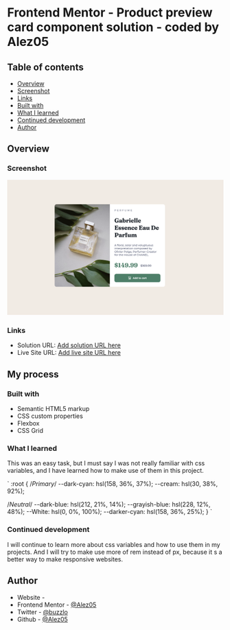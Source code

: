 # Frontend Mentor - Product preview card component solution - coded by Alez05

## Table of contents

- [Overview](#overview)
- [Screenshot](#screenshot)
- [Links](#links)
- [Built with](#built-with)
- [What I learned](#what-i-learned)
- [Continued development](#continued-development)
- [Author](#author)

## Overview

### Screenshot

![](./images/desktop-image.png)

### Links

- Solution URL: [Add solution URL here](https://your-solution-url.com)
- Live Site URL: [Add live site URL here](https://your-live-site-url.com)

## My process

### Built with

- Semantic HTML5 markup
- CSS custom properties
- Flexbox
- CSS Grid

### What I learned

This was an easy task, but I must say I was not really familiar with css variables, and I have learned how to make use of them in this project.

`
:root {
/_Primary_/
--dark-cyan: hsl(158, 36%, 37%);
--cream: hsl(30, 38%, 92%);

/_Neutral_/
--dark-blue: hsl(212, 21%, 14%);
--grayish-blue: hsl(228, 12%, 48%);
--White: hsl(0, 0%, 100%);
--darker-cyan: hsl(158, 36%, 25%);
}
`

### Continued development

I will continue to learn more about css variables and how to use them in my projects. And I will try to make use more of rem instead of px, because it s a better way to make responsive websites.

## Author

- Website - [](https://www.your-site.com)
- Frontend Mentor - [@Alez05](https://www.frontendmentor.io/profile/Alez05)
- Twitter - [@buzzlo](https://www.twitter.com/buzzlo)
- Github - [@Alez05](https://github.com/Alez05)
